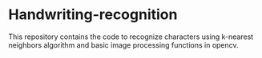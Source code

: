 # Handwriting-recognition
This repository contains the code to recognize characters using k-nearest neighbors algorithm and basic image processing functions in opencv.
